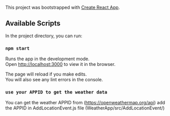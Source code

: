This project was bootstrapped with [Create React App](https://github.com/facebook/create-react-app).

## Available Scripts

In the project directory, you can run:

### `npm start`

Runs the app in the development mode.<br />
Open [http://localhost:3000](http://localhost:3000) to view it in the browser.

The page will reload if you make edits.<br />
You will also see any lint errors in the console.

### `use your APPID to get the weather data`

You can get the weather APPID from (https://openweathermap.org/api)
add the APPID in AddLocationEvent.js file (WeatherApp/src/AddLocationEvent/)
